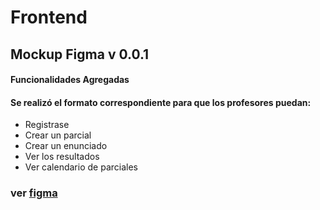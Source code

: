 # Frontend

## Mockup Figma v 0.0.1
#### Funcionalidades Agregadas 
#### Se realizó el formato correspondiente para que los profesores puedan:

- Registrase
- Crear un parcial
- Crear un enunciado
- Ver los resultados
- Ver calendario de parciales

### ver [figma]




[figma]: https://www.figma.com/design/i9OI9likdsh0tkyh3Sa2eo/Material-UI-for-Figma-(and-MUI-X)-(Community)?node-id=7606-2006&node-type=canvas&t=donur17XkPCspXbI-0
